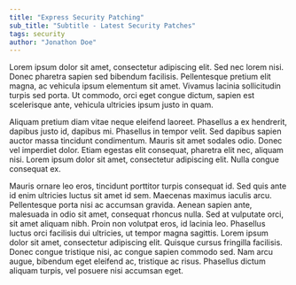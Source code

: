 ```yaml
---
title: "Express Security Patching" 
sub_title: "Subtitle - Latest Security Patches"
tags: security
author: "Jonathon Doe"
---
```


Lorem ipsum dolor sit amet, consectetur adipiscing elit. Sed nec lorem nisi. Donec pharetra sapien sed bibendum facilisis. Pellentesque pretium elit magna, ac vehicula ipsum elementum sit amet. Vivamus lacinia sollicitudin turpis sed porta. Ut commodo, orci eget congue dictum, sapien est scelerisque ante, vehicula ultricies ipsum justo in quam. 

Aliquam pretium diam vitae neque eleifend laoreet. Phasellus a ex hendrerit, dapibus justo id, dapibus mi. Phasellus in tempor velit. Sed dapibus sapien auctor massa tincidunt condimentum. Mauris sit amet sodales odio. Donec vel imperdiet dolor. Etiam egestas elit consequat, pharetra elit nec, aliquam nisi. Lorem ipsum dolor sit amet, consectetur adipiscing elit. Nulla congue consequat ex.

Mauris ornare leo eros, tincidunt porttitor turpis consequat id. Sed quis ante id enim ultricies luctus sit amet id sem. Maecenas maximus iaculis arcu. Pellentesque porta nisi ac accumsan gravida. Aenean sapien ante, malesuada in odio sit amet, consequat rhoncus nulla. Sed at vulputate orci, sit amet aliquam nibh. Proin non volutpat eros, id lacinia leo. Phasellus luctus orci facilisis dui ultricies, ut tempor magna sagittis. Lorem ipsum dolor sit amet, consectetur adipiscing elit. Quisque cursus fringilla facilisis. Donec congue tristique nisi, ac congue sapien commodo sed. Nam arcu augue, bibendum eget eleifend ac, tristique ac risus. Phasellus dictum aliquam turpis, vel posuere nisi accumsan eget.

